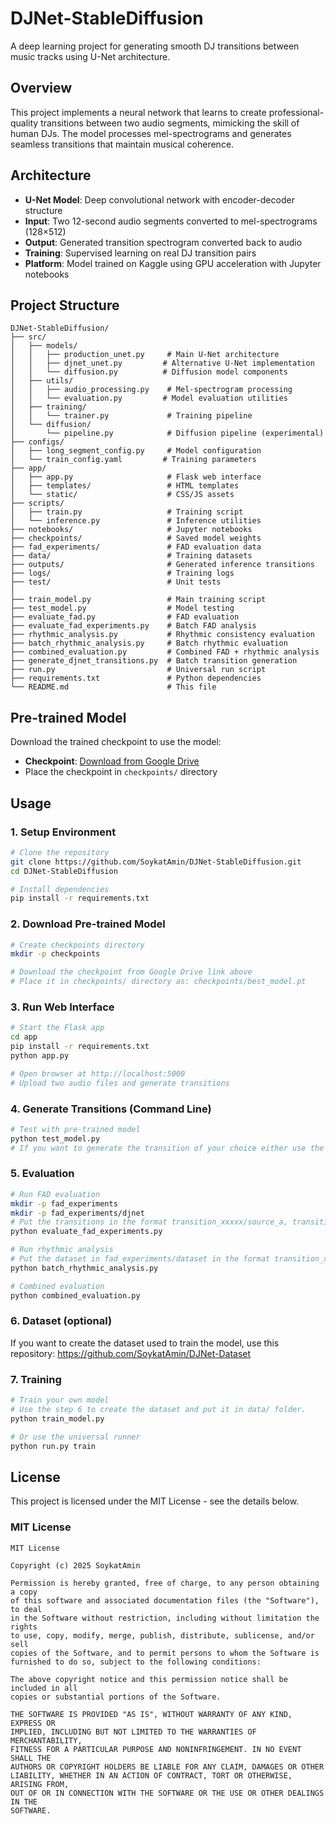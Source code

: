 # DJNet-StableDiffusion

A deep learning project for generating smooth DJ transitions between music tracks using U-Net architecture.

## Overview
This project implements a neural network that learns to create professional-quality transitions between two audio segments, mimicking the skill of human DJs. The model processes mel-spectrograms and generates seamless transitions that maintain musical coherence.

## Architecture
- **U-Net Model**: Deep convolutional network with encoder-decoder structure
- **Input**: Two 12-second audio segments converted to mel-spectrograms (128×512)
- **Output**: Generated transition spectrogram converted back to audio
- **Training**: Supervised learning on real DJ transition pairs
- **Platform**: Model trained on Kaggle using GPU acceleration with Jupyter notebooks

## Project Structure
```
DJNet-StableDiffusion/
├── src/
│   ├── models/
│   │   ├── production_unet.py     # Main U-Net architecture
│   │   ├── djnet_unet.py         # Alternative U-Net implementation
│   │   └── diffusion.py          # Diffusion model components
│   ├── utils/
│   │   ├── audio_processing.py    # Mel-spectrogram processing
│   │   └── evaluation.py         # Model evaluation utilities
│   ├── training/
│   │   └── trainer.py             # Training pipeline
│   └── diffusion/
│       └── pipeline.py            # Diffusion pipeline (experimental)
├── configs/
│   ├── long_segment_config.py     # Model configuration
│   └── train_config.yaml         # Training parameters
├── app/
│   ├── app.py                     # Flask web interface
│   ├── templates/                 # HTML templates
│   └── static/                    # CSS/JS assets
├── scripts/
│   ├── train.py                   # Training script
│   └── inference.py               # Inference utilities
├── notebooks/                     # Jupyter notebooks
├── checkpoints/                   # Saved model weights
├── fad_experiments/               # FAD evaluation data
├── data/                          # Training datasets
├── outputs/                       # Generated inference transitions
├── logs/                          # Training logs
├── test/                          # Unit tests
│
├── train_model.py                 # Main training script
├── test_model.py                  # Model testing
├── evaluate_fad.py                # FAD evaluation
├── evaluate_fad_experiments.py    # Batch FAD analysis
├── rhythmic_analysis.py           # Rhythmic consistency evaluation
├── batch_rhythmic_analysis.py     # Batch rhythmic evaluation
├── combined_evaluation.py         # Combined FAD + rhythmic analysis
├── generate_djnet_transitions.py  # Batch transition generation
├── run.py                         # Universal run script
├── requirements.txt               # Python dependencies
└── README.md                      # This file
```

## Pre-trained Model
Download the trained checkpoint to use the model:
- **Checkpoint**: [Download from Google Drive](https://drive.google.com/file/d/1IahkcCsRGXk6KfS8CeJIRKkhJbpOgnoZ/view?usp=sharing)
- Place the checkpoint in `checkpoints/` directory

## Usage

### 1. Setup Environment
```bash
# Clone the repository
git clone https://github.com/SoykatAmin/DJNet-StableDiffusion.git
cd DJNet-StableDiffusion

# Install dependencies
pip install -r requirements.txt
```

### 2. Download Pre-trained Model
```bash
# Create checkpoints directory
mkdir -p checkpoints

# Download the checkpoint from Google Drive link above
# Place it in checkpoints/ directory as: checkpoints/best_model.pt
```

### 3. Run Web Interface
```bash
# Start the Flask app
cd app
pip install -r requirements.txt
python app.py

# Open browser at http://localhost:5000
# Upload two audio files and generate transitions
```

### 4. Generate Transitions (Command Line)
```bash
# Test with pre-trained model
python test_model.py
# If you want to generate the transition of your choice either use the web app or upload the tracks in /test folder
```

### 5. Evaluation
```bash
# Run FAD evaluation
mkdir -p fad_experiments
mkdir -p fad_experiments/djnet
# Put the transitions in the format transition_xxxxx/source_a, transition_xxxxx/source_b, transition_xxxxx/target
python evaluate_fad_experiments.py

# Run rhythmic analysis
# Put the dataset in fad_experiments/dataset in the format transition_xxxxx/source_a, transition_xxxxx/source_b, transition_xxxxx/target
python batch_rhythmic_analysis.py

# Combined evaluation
python combined_evaluation.py
```

### 6. Dataset (optional)

If you want to create the dataset used to train the model, use this repository: https://github.com/SoykatAmin/DJNet-Dataset

### 7. Training
```bash
# Train your own model
# Use the step 6 to create the dataset and put it in data/ folder.
python train_model.py

# Or use the universal runner
python run.py train
```

## License

This project is licensed under the MIT License - see the details below.

### MIT License

```
MIT License

Copyright (c) 2025 SoykatAmin

Permission is hereby granted, free of charge, to any person obtaining a copy
of this software and associated documentation files (the "Software"), to deal
in the Software without restriction, including without limitation the rights
to use, copy, modify, merge, publish, distribute, sublicense, and/or sell
copies of the Software, and to permit persons to whom the Software is
furnished to do so, subject to the following conditions:

The above copyright notice and this permission notice shall be included in all
copies or substantial portions of the Software.

THE SOFTWARE IS PROVIDED "AS IS", WITHOUT WARRANTY OF ANY KIND, EXPRESS OR
IMPLIED, INCLUDING BUT NOT LIMITED TO THE WARRANTIES OF MERCHANTABILITY,
FITNESS FOR A PARTICULAR PURPOSE AND NONINFRINGEMENT. IN NO EVENT SHALL THE
AUTHORS OR COPYRIGHT HOLDERS BE LIABLE FOR ANY CLAIM, DAMAGES OR OTHER
LIABILITY, WHETHER IN AN ACTION OF CONTRACT, TORT OR OTHERWISE, ARISING FROM,
OUT OF OR IN CONNECTION WITH THE SOFTWARE OR THE USE OR OTHER DEALINGS IN THE
SOFTWARE.
```